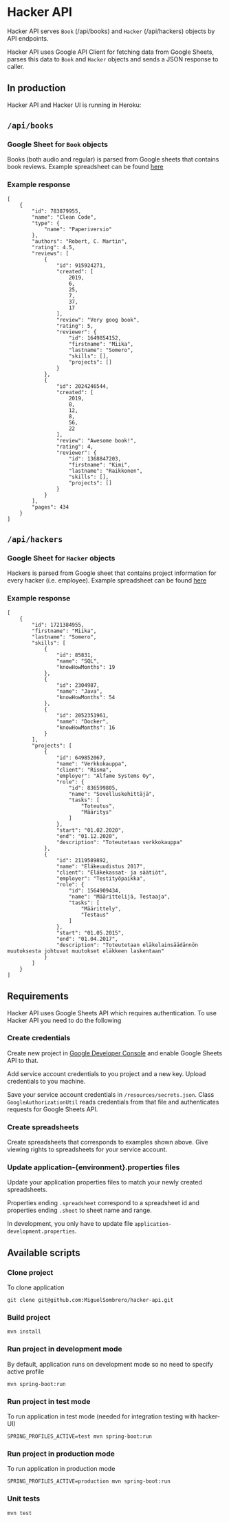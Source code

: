 # Hacker API

Hacker API serves `Book` (/api/books) and `Hacker` (/api/hackers) objects by API endpoints.

Hacker API uses Google API Client for fetching data from Google Sheets, parses this data to `Book` and `Hacker` objects and sends a JSON response to caller.  

## In production

Hacker API and Hacker UI is running in Heroku:


## `/api/books`

### Google Sheet for `Book` objects

Books (both audio and regular) is parsed from Google sheets that contains book reviews.
Example spreadsheet can be found [here](https://docs.google.com/spreadsheets/d/1iken0UPCQ9jHCkJxeRzZRIA8T7PBVZ9Fo4FrclE0pVs/edit#gid=483319555)

### Example response

    [
        {
            "id": 783879955,
            "name": "Clean Code",
            "type": {
                "name": "Paperiversio"
            },
            "authors": "Robert, C. Martin",
            "rating": 4.5,
            "reviews": [
                {
                    "id": 915924271,
                    "created": [
                        2019,
                        6,
                        25,
                        7,
                        37,
                        17
                    ],
                    "review": "Very goog book",
                    "rating": 5,
                    "reviewer": {
                        "id": 1649854152,
                        "firstname": "Miika",
                        "lastname": "Somero",
                        "skills": [],
                        "projects": []
                    }
                },
                {
                    "id": 2024246544,
                    "created": [
                        2019,
                        8,
                        12,
                        8,
                        56,
                        22
                    ],
                    "review": "Awesome book!",
                    "rating": 4,
                    "reviewer": {
                        "id": 1368847203,
                        "firstname": "Kimi",
                        "lastname": "Raikkonen",
                        "skills": [],
                        "projects": []
                    }
                }
            ],
            "pages": 434
        }
    ]
    
## `/api/hackers`

### Google Sheet for `Hacker` objects

Hackers is parsed from Google sheet that contains project information for every hacker (i.e. employee).
Example spreadsheet can be found [here](https://docs.google.com/spreadsheets/d/13hvpwT57SZ7MpnsTlNVLJmmSzfYbgntTwypWdcNLV34/edit#gid=0)

### Example response

    [
        {
            "id": 1721384955,
            "firstname": "Miika",
            "lastname": "Somero",
            "skills": [
                {
                    "id": 85831,
                    "name": "SQL",
                    "knowHowMonths": 19
                },
                {
                    "id": 2304987,
                    "name": "Java",
                    "knowHowMonths": 54
                },
                {
                    "id": 2052351961,
                    "name": "Docker",
                    "knowHowMonths": 16
                }
            ],
            "projects": [
                {
                    "id": 649852067,
                    "name": "Verkkokauppa",
                    "client": "Risma",
                    "employer": "Alfame Systems Oy",
                    "role": {
                        "id": 836599805,
                        "name": "Sovelluskehittäjä",
                        "tasks": [
                            "Toteutus",
                            "Määritys"
                        ]
                    },
                    "start": "01.02.2020",
                    "end": "01.12.2020",
                    "description": "Toteutetaan verkkokauppa"
                },
                {
                    "id": 2119589892,
                    "name": "Eläkeuudistus 2017",
                    "client": "Eläkekassat- ja säätiöt",
                    "employer": "Testityöpaikka",
                    "role": {
                        "id": 1564909434,
                        "name": "Määrittelijä, Testaaja",
                        "tasks": [
                            "Määrittely",
                            "Testaus"
                        ]
                    },
                    "start": "01.05.2015",
                    "end": "01.04.2017",
                    "description": "Toteutetaan eläkelainsäädännön muutoksesta johtuvat muutokset eläkkeen laskentaan"
                }
            ]
        }
    ]

## Requirements

Hacker API uses Google Sheets API which requires authentication. To use Hacker API you need to do the following

### Create credentials

Create new project in [Google Developer Console](https://console.developers.google.com/) and enable Google Sheets API to that.

Add service account credentials to you project and a new key. Upload credentials to you machine.

Save your service account credentials in `/resources/secrets.json`.
Class `GoogleAuthorizationUtil` reads credentials from that file and authenticates requests for Google Sheets API.

### Create spreadsheets

Create spreadsheets that corresponds to examples shown above.
Give viewing rights to spreadsheets for your service account.

### Update application-{environment}.properties files

Update your application properties files to match your newly created spreadsheets.

Properties ending `.spreadsheet` correspond to a spreadsheet id and properties ending `.sheet` to sheet name and range.

In development, you only have to update file `application-development.properties`.

## Available scripts

### Clone project

To clone application

    git clone git@github.com:MiguelSombrero/hacker-api.git

### Build project

    mvn install
    
### Run project in development mode

By default, application runs on development mode so no need to specify active profile

    mvn spring-boot:run

### Run project in test mode

To run application in test mode (needed for integration testing with hacker-UI)

    SPRING_PROFILES_ACTIVE=test mvn spring-boot:run
    
### Run project in production mode

To run application in production mode

    SPRING_PROFILES_ACTIVE=production mvn spring-boot:run

### Unit tests

    mvn test